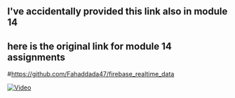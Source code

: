 
## I've accidentally provided this link also in module 14
## here is the original link for module 14 assignments 
#https://github.com/Fahaddada47/firebase_realtime_data

[![Video](https://img.youtube.com/vi/ZzXG4liQrlg/0.jpg)](https://www.youtube.com/watch?v=ZzXG4liQrlg)
